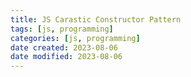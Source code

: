 ```yaml
---
title: JS Carastic Constructor Pattern
tags: [js, programming]
categories: [js, programming]
date created: 2023-08-06
date modified: 2023-08-06
---
```

